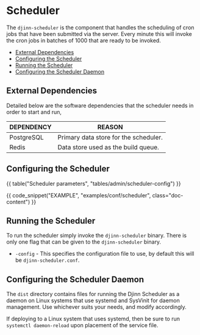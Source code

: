 <div class="doc-section" markdown>

# Scheduler

<div class="doc-content panel" markdown>
<div class="panel-body" markdown>

The `djinn-scheduler` is the component that handles the scheduling of cron jobs
that have been submitted via the server. Every minute this will invoke the
cron jobs in batches of 1000 that are ready to be invoked.

* [External Dependencies](#external-dependencies)
* [Configuring the Scheduler](#configuring-the-scheduler)
* [Running the Scheduler](#running-the-scheduler)
* [Configuring the Scheduler Daemon](#configuring-the-scheduler-daemon)

</div>
</div>
</div>

<div class="doc-section" markdown>

## External Dependencies

<div class="doc-content panel" markdown>
<div class="panel-body" markdown>

Detailed below are the software dependencies that the scheduler needs in order
to start and run,

</div>

| DEPENDENCY  | REASON                                |
|-------------|---------------------------------------|
| PostgreSQL  | Primary data store for the scheduler. |
| Redis       | Data store used as the build queue.   |

</div>
</div>

<div class="doc-section" markdown>

## Configuring the Scheduler

<div class="doc-content panel" markdown>

{{ table("Scheduler parameters", "tables/admin/scheduler-config") }}

</div>

{{ code_snippet("EXAMPLE", "examples/conf/scheduler", class="doc-content") }}

</div>

<div class="doc-section" markdown>

## Running the Scheduler

<div class="doc-content panel" markdown>
<div class="panel-body" markdown>

To run the scheduler simply invoke the `djinn-scheduler` binary. There is only
one flag that can be given to the `djinn-scheduler` binary.

* `-config` - This specifies the configuration file to use, by default this
will be `djinn-scheduler.conf`.

</div>
</div>
</div>

<div class="doc-section" markdown>

## Configuring the Scheduler Daemon

<div class="doc-content panel" markdown>
<div class="panel-body" markdown>

The `dist` directory contains files for running the Djinn Scheduler as a daemon
on Linux systems that use systemd and SysVinit for daemon management. Use
whichever suits your needs, and modify accordingly.

If deploying to a Linux system that uses systemd, then be sure to run
`systemctl daemon-reload` upon placement of the service file.

</div>
</div>
</div>
